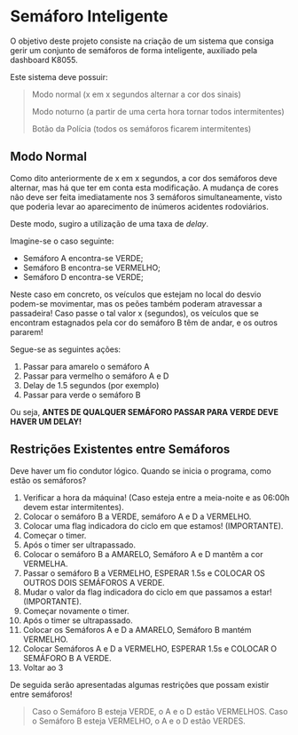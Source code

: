 # Semáforo Inteligente

O objetivo deste projeto consiste na criação de um sistema que consiga gerir um conjunto de semáforos de forma inteligente, auxiliado pela dashboard K8055.

Este sistema deve possuir:
> Modo normal (x em x segundos alternar a cor dos sinais)
>
> Modo noturno (a partir de uma certa hora tornar todos intermitentes)
>  
> Botão da Polícia (todos os semáforos ficarem intermitentes)


## Modo Normal

Como dito anteriormente de x em x segundos, a cor dos semáforos deve alternar, mas há que ter em conta esta modificação. A mudança de cores não deve ser feita imediatamente nos 3 semáforos simultaneamente, visto que poderia levar ao aparecimento de inúmeros acidentes rodoviários.

Deste modo, sugiro a utilização de uma taxa de _delay_.

Imagine-se o caso seguinte:

- Semáforo A encontra-se VERDE;
- Semáforo B encontra-se VERMELHO;
- Semáforo D encontra-se VERDE;

Neste caso em concreto, os veículos que estejam no local do desvio podem-se movimentar, mas os peões também poderam atravessar a passadeira! Caso passe o tal valor x (segundos), os veículos que se encontram estagnados pela cor do semáforo B têm de andar, e os outros pararem!

Segue-se as seguintes ações:

1. Passar para amarelo o semáforo A
2. Passar para vermelho o semáforo A e D
3. Delay de 1.5 segundos (por exemplo) 
4. Passar para verde o semáforo B

Ou seja, **ANTES DE QUALQUER SEMÁFORO PASSAR PARA VERDE DEVE HAVER UM DELAY!**

## Restrições Existentes entre Semáforos

Deve haver um fio condutor lógico.
Quando se inicia o programa, como estão os semáforos?

1. Verificar a hora da máquina! (Caso esteja entre a meia-noite e as 06:00h devem estar intermitentes).
2. Colocar o semáforo B a VERDE, semáforo A e D a VERMELHO.
3. Colocar uma flag indicadora do ciclo em que estamos! (IMPORTANTE).
4. Começar o timer. 
5. Após o timer ser ultrapassado.
6. Colocar o semáforo B a AMARELO, Semáforo A e D mantêm a cor VERMELHA.
7. Passar o semáforo B a VERMELHO, ESPERAR 1.5s e COLOCAR OS OUTROS DOIS SEMÁFOROS A VERDE.
8. Mudar o valor da flag indicadora do ciclo em que passamos a estar! (IMPORTANTE).
9. Começar novamente o timer.
10. Após o timer se ultrapassado.
11. Colocar os Semáforos A e D a AMARELO, Semáforo B mantém VERMELHO.
12. Colocar Semáforos A e D a VERMELHO, ESPERAR 1.5s e COLOCAR O SEMÁFORO B A VERDE.
13. Voltar ao 3


De seguida serão apresentadas algumas restrições que possam existir entre semáforos!

> Caso o Semáforo B esteja VERDE, o A e o D estão VERMELHOS.
> Caso o Semáforo B esteja VERMELHO, o A e o D estão VERDES.
> 